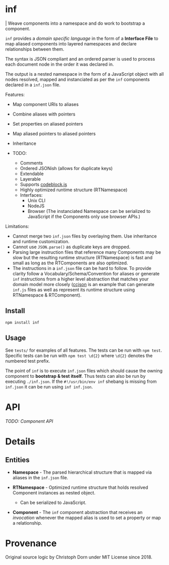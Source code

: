 inf
===

| Weave components into a namespace and do work to bootstrap a component.

`inf` provides a *domain specific language* in the form of a **Interface File** to map aliased components into layered namespaces and declare relationships between them.

The syntax is JSON compliant and an ordered parser is used to process each document node in the order it was declared in.

The output is a nested namespace in the form of a JavaScript object with all nodes resolved, mapped and instanciated as per the `inf` components declared in a `inf.json` file.

Features:

  * Map component URIs to aliases
  * Combine aliases with pointers
  * Set properties on aliased pointers
  * Map aliased pointers to aliased pointers
  * Inheritance

  * TODO:
    * Comments
    * Ordered JSONish (allows for duplicate keys)
    * Extendable
    * Layerable
    * Supports [codeblock.js](https://github.com/0ink/codeblock.js)
    * Highly optimized runtime structure (RTNamespace)
    * Interfaces:
      * Unix CLI
      * NodeJS
      * Browser (The instanciated Namespace can be serialized to JavaScript if the Components only use browser APIs.)

Limitations:

  * Cannot merge two `inf.json` files by overlaying them. Use inheritance and runtime customization.
  * Cannot use `JSON.parse()` as duplicate keys are dropped.
  * Parsing large instruction files that reference many Components may be slow but the resulting runtime structure (RTNamespace) is fast and small as long as the RTComponents are also optimized.
  * The instructions in a `inf.json` file can be hard to follow. To provide clarity follow a Vocabulary/Schema/Convention for aliases or generate `inf` instructions from a higher level abstraction that matches your domain model more closely ([ccjson](https://github.com/ccjson/ccjson.nodejs) is an example that can generate `inf.js` files as well as represent its runtime structure using RTNamespace & RTComponent).


Install
-------

    npm install inf


Usage
-----

See `tests/` for examples of all features. The tests can be run with `npm test`. Specific tests can be run with `npm test \d{2}` where `\d{2}` denotes the numbered test prefix.

The point of `inf` is to execute `inf.json` files which should cause the owning component to **bootstrap & test itself**. Thus tests can also be run by executing `./inf.json`. If the `#!/usr/bin/env inf` shebang is missing from `inf.json` it can be run using `inf inf.json`.


API
===

*TODO: Component API*


Details
=======


Entities
--------

  * **Namespace** - The parsed hierarchical structure that is mapped via aliases in the `inf.json` file.

  * **RTNamespace** - Optimized runtime structure that holds resolved Component instances as nested object.
    * Can be serialized to JavaScript.

  * **Component** - The `inf` component abstraction that receives an *invocation* whenever the mapped alias is used to set a property or map a relationship.


Provenance
==========

Original source logic by Christoph Dorn under MIT License since 2018.
